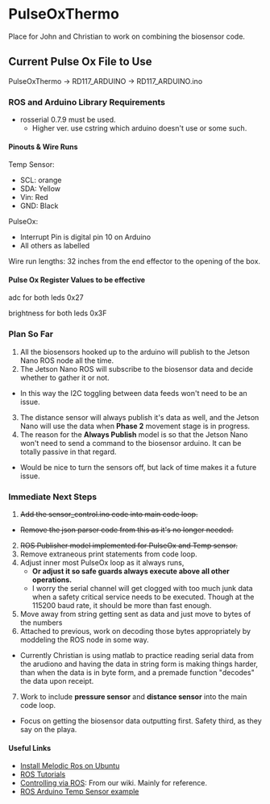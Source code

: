 # PulseOxThermo
Place for John and Christian to work on combining the biosensor code.

## Current Pulse Ox File to Use
PulseOxThermo -> RD117_ARDUINO -> RD117_ARDUINO.ino

### ROS and Arduino Library Requirements
- rosserial 0.7.9 must be used.
	- Higher ver. use cstring which arduino doesn't use or some such.

#### Pinouts & Wire Runs
Temp Sensor:
- SCL: orange
- SDA: Yellow
- Vin: Red
- GND: Black

PulseOx:
- Interrupt Pin is digital pin 10 on Arduino
- All others as labelled

Wire run lengths: 32 inches from the end effector to the opening of the box.

#### Pulse Ox Register Values to be effective
adc for both leds 0x27

brightness for both leds 0x3F 

### Plan So Far
1. All the biosensors hooked up to the arduino will publish to the Jetson Nano ROS node all the time.
2. The Jetson Nano ROS will subscribe to the biosensor data and decide whether to gather it or not.
  - In this way the I2C toggling between data feeds won't need to be an issue.
3. The distance sensor will always publish it's data as well, and the Jetson Nano will use the data when **Phase 2** movement stage is in progress.
4. The reason for the **Always Publish** model is so that the Jetson Nano won't need to send a command to the biosensor arduino. It can be totally passive in that regard.
  - Would be nice to turn the sensors off, but lack of time makes it a future issue.
  
### Immediate Next Steps
1. ~~Add the sensor_control.ino code into main code loop.~~
  - ~~Remove the json parser code from this as it's no longer needed.~~
2. ~~ROS Publisher model implemented for PulseOx and Temp sensor.~~
2. Remove extraneous print statements from code loop.
3. Adjust inner most PulseOx loop as it always runs,
    - **Or adjust it so safe guards always execute above all other operations.**
    - I worry the serial channel will get clogged with too much junk data when a safety critical service needs to be executed. Though at the 115200 baud rate, it should be more than fast enough.
5. Move away from string getting sent as data and just move to bytes of the numbers
6. Attached to previous, work on decoding those bytes appropriately by moddeling the ROS node in some way.
  - Currently Christian is using matlab to practice reading serial data from the arudiono and having the data in string form is making things harder, than when the data is in byte form, and a premade function "decodes" the data upon receipt.
7. Work to include **pressure sensor** and **distance sensor** into the main code loop.
  - Focus on getting the biosensor data outputting first. Safety third, as they say on the playa. 

#### Useful Links
- [Install Melodic Ros on Ubuntu](https://wiki.ros.org/melodic/Installation/Ubuntu)
- [ROS Tutorials](https://wiki.ros.org/ROS/Tutorials)
- [Controlling via ROS](https://github.com/athelas-NEU/arm-control-ros/wiki/Setup-for-Controlling-via-ROS): From our wiki. Mainly for reference. 
- [ROS Arduino Temp Sensor example](https://wiki.ros.org/rosserial_arduino/Tutorials/Measuring%20Temperature)
